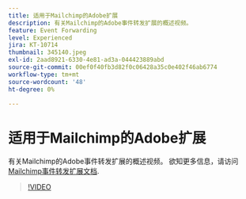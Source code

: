 ```yaml
---
title: 适用于Mailchimp的Adobe扩展
description: 有关Mailchimp的Adobe事件转发扩展的概述视频。
feature: Event Forwarding
level: Experienced
jira: KT-10714
thumbnail: 345140.jpeg
exl-id: 2aad8921-6330-4e81-ad3a-044423889abd
source-git-commit: 00ef0f40fb3d82f0c06428a35c0e402f46ab6774
workflow-type: tm+mt
source-wordcount: '48'
ht-degree: 0%

---
```


# 适用于Mailchimp的Adobe扩展

有关Mailchimp的Adobe事件转发扩展的概述视频。 欲知更多信息，请访问 [Mailchimp事件转发扩展文档](https://experienceleague.adobe.com/docs/experience-platform/tags/extensions/adobe/mailchimp-edge/overview.html).

>[!VIDEO](https://video.tv.adobe.com/v/345140/?learn=on)
